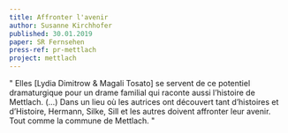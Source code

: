 ```yaml
---
title: Affronter l'avenir
author: Susanne Kirchhofer
published: 30.01.2019
paper: SR Fernsehen
press-ref: pr-mettlach
project: mettlach
---
```


" Elles [Lydia Dimitrow & Magali Tosato] se servent de ce potentiel dramaturgique pour un drame familial qui raconte aussi l’histoire de Mettlach. (…) Dans un lieu où les autrices ont découvert tant d’histoires et d’Histoire, Hermann, Silke, Sill et les autres doivent affronter leur avenir. Tout comme la commune de Mettlach. "
